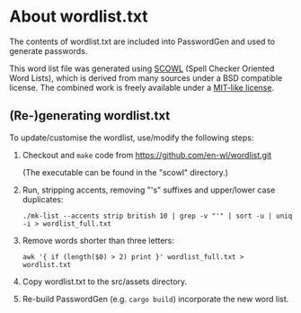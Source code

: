 <!--
SPDX-FileCopyrightText: 2024 David Balch <david@balch.co.uk>

SPDX-License-Identifier: GPL-3.0-only
-->

# About wordlist.txt

The contents of wordlist.txt are included into PasswordGen and used to generate passwords.

This word list file was generated using [SCOWL](http://wordlist.aspell.net/)
(Spell Checker Oriented Word Lists), which is derived from many sources under a BSD compatible license.
The combined work is freely available under a [MIT-like license](https://raw.githubusercontent.com/kevina/wordlist/master/scowl/Copyright).


## (Re-)generating wordlist.txt

To update/customise the wordlist, use/modify the following steps:

1. Checkout and `make` code from https://github.com/en-wl/wordlist.git

    (The executable can be found in the "scowl" directory.)

2. Run, stripping accents, removing "'s" suffixes and upper/lower case duplicates:

    `./mk-list --accents strip british 10 | grep -v "'" | sort -u | uniq -i > wordlist_full.txt`
3. Remove words shorter than three letters:

    `awk '{ if (length($0) > 2) print }' wordlist_full.txt > wordlist.txt`

4. Copy wordlist.txt to the src/assets directory.

5. Re-build PasswordGen (e.g. `cargo build`) incorporate the new word list.
